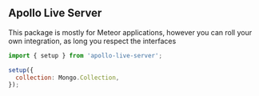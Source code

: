 ## Apollo Live Server

This package is mostly for Meteor applications, however you can roll your own integration, as long you respect the interfaces

```js
import { setup } from 'apollo-live-server';

setup({
  collection: Mongo.Collection,
});
```

```js
```
